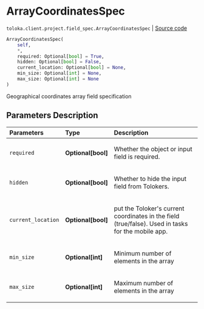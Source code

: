 # ArrayCoordinatesSpec
`toloka.client.project.field_spec.ArrayCoordinatesSpec` | [Source code](https://github.com/Toloka/toloka-kit/blob/v1.1.3/src/client/project/field_spec.py#L213)

```python
ArrayCoordinatesSpec(
    self,
    *,
    required: Optional[bool] = True,
    hidden: Optional[bool] = False,
    current_location: Optional[bool] = None,
    min_size: Optional[int] = None,
    max_size: Optional[int] = None
)
```

Geographical coordinates array field specification

## Parameters Description

| Parameters | Type | Description |
| :----------| :----| :-----------|
`required`|**Optional\[bool\]**|<p>Whether the object or input field is required.</p>
`hidden`|**Optional\[bool\]**|<p>Whether to hide the input field from Tolokers.</p>
`current_location`|**Optional\[bool\]**|<p>put the Toloker&#x27;s current coordinates in the field (true/false). Used in tasks for the mobile app.</p>
`min_size`|**Optional\[int\]**|<p>Minimum number of elements in the array</p>
`max_size`|**Optional\[int\]**|<p>Maximum number of elements in the array</p>
